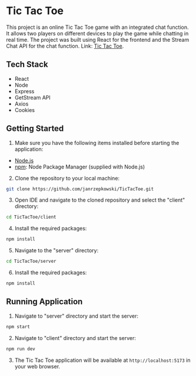 # Tic Tac Toe

This project is an online Tic Tac Toe game with an integrated chat function. It allows two players on different devices to play the game while chatting in real time. The project was built using React for the frontend and the Stream Chat API for the chat function. Link: [Tic Tac Toe](https://tictactoe-janr.netlify.app).

## Tech Stack

- React
- Node
- Express
- GetStream API
- Axios
- Cookies

## Getting Started

1. Make sure you have the following items installed before starting the application:

- [Node.js](https://nodejs.org)
- [npm](https://docs.npmjs.com/downloading-and-installing-node-js-and-npm): Node Package Manager (supplied with Node.js)

2. Clone the repository to your local machine:

```sh
git clone https://github.com/janrzepkowski/TicTacToe.git
```

3. Open IDE and navigate to the cloned repository and select the "client" directory:

```sh
cd TicTacToe/client
```

4. Install the required packages:

```sh
npm install
```

5. Navigate to the "server" directory:

```sh
cd TicTacToe/server
```

6. Install the required packages:

```sh
npm install
```

## Running Application

1. Navigate to "server" directory and start the server:

```sh
npm start
```

2. Navigate to "client" directory and start the server:

```sh
npm run dev
```

3. The Tic Tac Toe application will be available at `http://localhost:5173` in your web browser.
